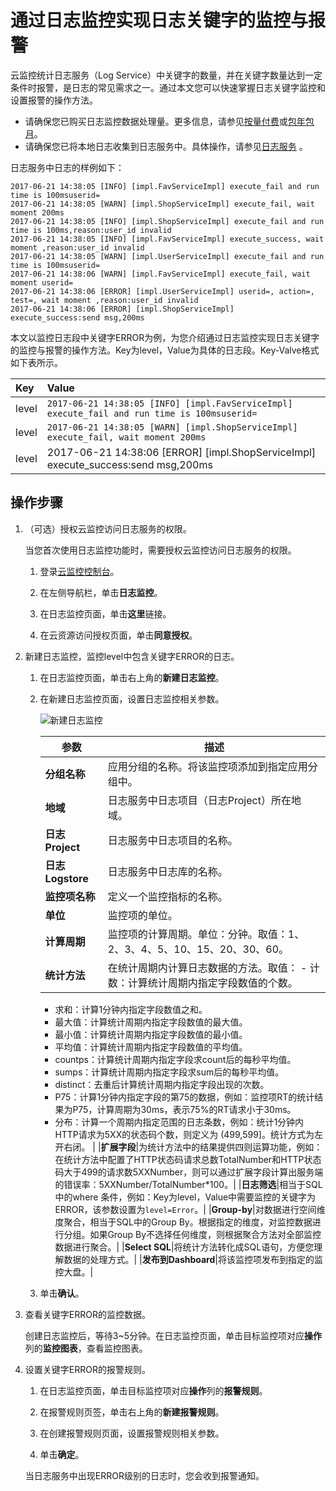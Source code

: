 # 通过日志监控实现日志关键字的监控与报警

云监控统计日志服务（Log Service）中关键字的数量，并在关键字数量达到一定条件时报警，是日志的常见需求之一。通过本文您可以快速掌握日志关键字监控和设置报警的操作方法。

-   请确保您已购买日志监控数据处理量。更多信息，请参见[按量付费](/cn.zh-CN/产品定价/计费方式/按量付费.md)或[包年包月](/cn.zh-CN/产品定价/计费方式/包年包月.md)。
-   请确保您已将本地日志收集到日志服务中。具体操作，请参见[日志服务](https://help.aliyun.com/document_detail/54604.html) 。

日志服务中日志的样例如下：

```
2017-06-21 14:38:05 [INFO] [impl.FavServiceImpl] execute_fail and run time is 100msuserid=
2017-06-21 14:38:05 [WARN] [impl.ShopServiceImpl] execute_fail, wait moment 200ms
2017-06-21 14:38:05 [INFO] [impl.ShopServiceImpl] execute_fail and run time is 100ms,reason:user_id invalid
2017-06-21 14:38:05 [INFO] [impl.FavServiceImpl] execute_success, wait moment ,reason:user_id invalid
2017-06-21 14:38:05 [WARN] [impl.UserServiceImpl] execute_fail and run time is 100msuserid=
2017-06-21 14:38:06 [WARN] [impl.FavServiceImpl] execute_fail, wait moment userid=
2017-06-21 14:38:06 [ERROR] [impl.UserServiceImpl] userid=, action=, test=, wait moment ,reason:user_id invalid
2017-06-21 14:38:06 [ERROR] [impl.ShopServiceImpl] execute_success:send msg,200ms
```

本文以监控日志段中关键字ERROR为例，为您介绍通过日志监控实现日志关键字的监控与报警的操作方法。Key为level，Value为具体的日志段。Key-Valve格式如下表所示。

|Key|Value|
|:--|:----|
|level|`2017-06-21 14:38:05 [INFO] [impl.FavServiceImpl] execute_fail and run time is 100msuserid=`|
|level|`2017-06-21 14:38:05 [WARN] [impl.ShopServiceImpl] execute_fail, wait moment 200ms`|
|level|2017-06-21 14:38:06 \[ERROR\] \[impl.ShopServiceImpl\] execute\_success:send msg,200ms|

## 操作步骤

1.  （可选）授权云监控访问日志服务的权限。

    当您首次使用日志监控功能时，需要授权云监控访问日志服务的权限。

    1.  登录[云监控控制台](https://cloudmonitor.console.aliyun.com)。

    2.  在左侧导航栏，单击**日志监控**。

    3.  在日志监控页面，单击**这里**链接。

    4.  在云资源访问授权页面，单击**同意授权**。

2.  新建日志监控，监控level中包含关键字ERROR的日志。

    1.  在日志监控页面，单击右上角的**新建日志监控**。

    2.  在新建日志监控页面，设置日志监控相关参数。

        ![新建日志监控](https://static-aliyun-doc.oss-accelerate.aliyuncs.com/assets/img/zh-CN/4693419061/p206053.png)

        |参数|描述|
        |--|--|
        |**分组名称**|应用分组的名称。将该监控项添加到指定应用分组中。|
        |**地域**|日志服务中日志项目（日志Project）所在地域。|
        |**日志Project**|日志服务中日志项目的名称。|
        |**日志Logstore**|日志服务中日志库的名称。|
        |**监控项名称**|定义一个监控指标的名称。|
        |**单位**|监控项的单位。|
        |**计算周期**|监控项的计算周期。单位：分钟。取值：1、2、3、4、5、10、15、20、30、60。|
        |**统计方法**|在统计周期内计算日志数据的方法。取值：        -   计数：计算统计周期内指定字段数值的个数。
        -   求和：计算1分钟内指定字段数值之和。
        -   最大值：计算统计周期内指定字段数值的最大值。
        -   最小值：计算统计周期内指定字段数值的最小值。
        -   平均值：计算统计周期内指定字段数值的平均值。
        -   countps：计算统计周期内指定字段求count后的每秒平均值。
        -   sumps：计算统计周期内指定字段求sum后的每秒平均值。
        -   distinct：去重后计算统计周期内指定字段出现的次数。
        -   P75：计算1分钟内指定字段的第75的数据，例如：监控项RT的统计结果为P75，计算周期为30ms，表示75%的RT请求小于30ms。
        -   分布：计算一个周期内指定范围的日志条数，例如：统计1分钟内HTTP请求为5XX的状态码个数，则定义为 \(499,599\]。统计方式为左开右闭。 |
        |**扩展字段**|为统计方法中的结果提供四则运算功能，例如：在统计方法中配置了HTTP状态码请求总数TotalNumber和HTTP状态码大于499的请求数5XXNumber，则可以通过扩展字段计算出服务端的错误率：5XXNumber/TotalNumber\*100。|
        |**日志筛选**|相当于SQL中的where 条件，例如：Key为level，Value中需要监控的关键字为ERROR，该参数设置为`level=Error`。|
        |**Group-by**|对数据进行空间维度聚合，相当于SQL中的Group By。根据指定的维度，对监控数据进行分组。如果Group By不选择任何维度，则根据聚合方法对全部监控数据进行聚合。|
        |**Select SQL**|将统计方法转化成SQL语句，方便您理解数据的处理方式。|
        |**发布到Dashboard**|将该监控项发布到指定的监控大盘。|

    3.  单击**确认**。

3.  查看关键字ERROR的监控数据。

    创建日志监控后，等待3~5分钟。在日志监控页面，单击目标监控项对应**操作**列的**监控图表**，查看监控图表。

4.  设置关键字ERROR的报警规则。

    1.  在日志监控页面，单击目标监控项对应**操作**列的**报警规则**。

    2.  在报警规则页签，单击右上角的**新建报警规则**。

    3.  在创建报警规则页面，设置报警规则相关参数。

    4.  单击**确定**。

    当日志服务中出现ERROR级别的日志时，您会收到报警通知。



